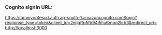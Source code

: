 
### Cognito signin URL: 
https://ibmmynotescd.auth.ap-south-1.amazoncognito.com/login?response_type=token&client_id=2njigffp5fb94i5hu6moq2lcb3&redirect_uri=http://localhost:3000